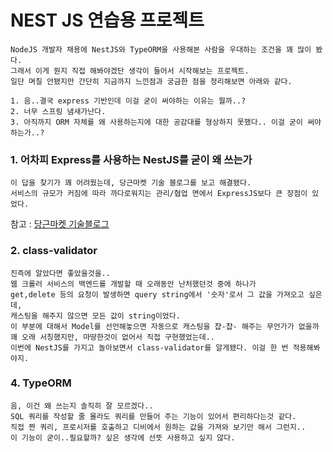 # NEST JS 연습용 프로젝트

```
NodeJS 개발자 채용에 NestJS와 TypeORM을 사용해본 사람을 우대하는 조건을 꽤 많이 봤다.
그래서 이게 뭔지 직접 해봐야겠단 생각이 들어서 시작해보는 프로젝트.
일단 며칠 안됐지만 간단히 지금까지 느낀점과 궁금한 점을 정리해보면 아래와 같다.

1. 음..결국 express 기반인데 이걸 굳이 써야하는 이유는 뭘까..?
2. 너무 스프링 냄새가난다.
3. 아직까지 ORM 자체를 왜 사용하는지에 대한 공감대를 형상하지 못했다.. 이걸 굳이 써야하는가..?
```

### 1. 어차피 Express를 사용하는 NestJS를 굳이 왜 쓰는가

```
이 답을 찾기가 꽤 어려웠는데, 당근마켓 기술 블로그를 보고 해결됐다.
서비스의 규모가 커짐에 따라 까다로워지는 관리/협업 면에서 ExpressJS보다 큰 장점이 있었다.
```

참고 : [당근마켓 기술블로그](https://medium.com/daangn/typescript%EB%A5%BC-%ED%99%9C%EC%9A%A9%ED%95%9C-%EC%84%9C%EB%B9%84%EC%8A%A4%EA%B0%9C%EB%B0%9C-73877a741dbc)

### 2. class-validator

```
진즉에 알았다면 좋았을것을..
웹 크롤러 서비스의 백엔드를 개발할 때 오래동안 난처했던것 중에 하나가
get,delete 등의 요청이 발생하면 query string에서 '숫자'로서 그 값을 가져오고 싶은데,
캐스팅을 해주지 않으면 모든 값이 string이었다.
이 부분에 대해서 Model를 선언해놓으면 자동으로 캐스팅을 챱-챱- 해주는 무언가가 없을까
꽤 오래 서칭했지만, 마땅한것이 없어서 직접 구현했었는데..
이번에 NestJS를 가지고 놀아보면서 class-validator를 알게됐다. 이걸 한 번 적용해봐야지.
```

### 4. TypeORM

```
음, 이건 왜 쓰는지 솔직히 잘 모르겠다..
SQL 쿼리를 작성할 줄 몰라도 쿼리를 만들어 주는 기능이 있어서 편리하다는것 같다.
직접 짠 쿼리, 프로시저를 호출하고 디비에서 원하는 값을 가져와 보기만 해서 그런지..
이 기능이 굳이..필요할까? 싶은 생각에 선뜻 사용하고 싶지 않다.
```

